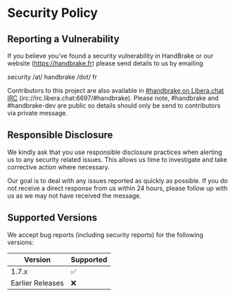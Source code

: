 # Security Policy

## Reporting a Vulnerability

If you believe you’ve found a security vulnerability in HandBrake or our website (https://handbrake.fr) please send details to us by emailing 

security /at/ handbrake /dot/ fr

Contributors to this project are also available in [#handbrake on Libera.chat IRC](https://libera.chat/) (irc://irc.libera.chat:6697/#handbrake).
Please note, #handbrake and #handbrake-dev are public so details should only be send to contributors via private message.


## Responsible Disclosure

We kindly ask that you use responsible disclosure practices when alerting us to any security related issues.
This allows us time to investigate and take corrective action where necessary. 

Our goal is to deal with any issues reported as quickly as possible.  If you do not receive a direct response from us within 24 hours, please follow up with us as we may not have received the message.


## Supported Versions

We accept bug reports (including security reports) for the following versions:

| Version            | Supported          |
| ------------------ | ------------------ |
| 1.7.x              | :white_check_mark: |
| Earlier Releases   | :x:                |
